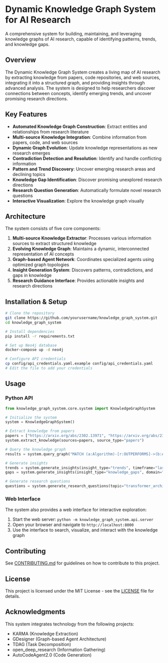 # Dynamic Knowledge Graph System for AI Research

A comprehensive system for building, maintaining, and leveraging knowledge graphs of AI research, capable of identifying patterns, trends, and knowledge gaps.

## Overview

The Dynamic Knowledge Graph System creates a living map of AI research by extracting knowledge from papers, code repositories, and web sources, integrating it into a structured graph, and providing insights through advanced analysis. The system is designed to help researchers discover connections between concepts, identify emerging trends, and uncover promising research directions.

## Key Features

- **Automated Knowledge Graph Construction**: Extract entities and relationships from research literature
- **Multi-source Knowledge Integration**: Combine information from papers, code, and web sources
- **Dynamic Graph Evolution**: Update knowledge representations as new research emerges
- **Contradiction Detection and Resolution**: Identify and handle conflicting information
- **Pattern and Trend Discovery**: Uncover emerging research areas and declining topics
- **Knowledge Gap Identification**: Discover promising unexplored research directions
- **Research Question Generation**: Automatically formulate novel research questions
- **Interactive Visualization**: Explore the knowledge graph visually

## Architecture

The system consists of five core components:

1. **Multi-source Knowledge Extractor**: Processes various information sources to extract structured knowledge
2. **Evolving Knowledge Graph**: Maintains a dynamic, interconnected representation of AI concepts
3. **Graph-based Agent Network**: Coordinates specialized agents using optimized graph topologies
4. **Insight Generation System**: Discovers patterns, contradictions, and gaps in knowledge
5. **Research Guidance Interface**: Provides actionable insights and research directions

## Installation & Setup

```bash
# Clone the repository
git clone https://github.com/yourusername/knowledge_graph_system.git
cd knowledge_graph_system

# Install dependencies
pip install -r requirements.txt

# Set up Neo4j database
docker-compose up -d neo4j

# Configure API credentials
cp config/api_credentials.yaml.example config/api_credentials.yaml
# Edit the file to add your credentials
```

## Usage

### Python API

```python
from knowledge_graph_system.core.system import KnowledgeGraphSystem

# Initialize the system
system = KnowledgeGraphSystem()

# Extract knowledge from papers
papers = ["https://arxiv.org/abs/2302.13971", "https://arxiv.org/abs/2303.08774"]
system.extract_knowledge(sources=papers, source_type="papers")

# Query the knowledge graph
results = system.query_graph("MATCH (a:Algorithm)-[r:OUTPERFORMS]->(b:Algorithm) RETURN a, r, b")

# Generate insights
trends = system.generate_insights(insight_type="trends", timeframe="last_5_years")
gaps = system.generate_insights(insight_type="knowledge_gaps", domain="reinforcement_learning")

# Generate research questions
questions = system.generate_research_questions(topic="transformer_architecture", count=5)
```

### Web Interface

The system also provides a web interface for interactive exploration:

1. Start the web server: `python -m knowledge_graph_system.api.server`
2. Open your browser and navigate to `http://localhost:8000`
3. Use the interface to search, visualize, and interact with the knowledge graph

## Contributing

See [CONTRIBUTING.md](CONTRIBUTING.md) for guidelines on how to contribute to this project.

## License

This project is licensed under the MIT License - see the [LICENSE](LICENSE) file for details.

## Acknowledgments

This system integrates technology from the following projects:
- KARMA (Knowledge Extraction)
- GDesigner (Graph-based Agent Architecture)
- TDAG (Task Decomposition)
- open_deep_research (Information Gathering)
- AutoCodeAgent2.0 (Code Generation)